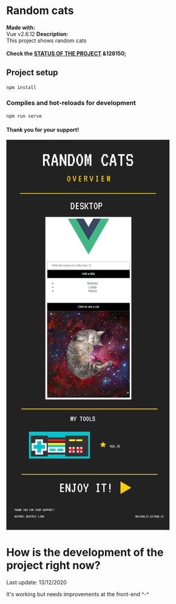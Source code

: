 # Random cats
<b>Made with:</b><br/>
Vue v2.6.12
<b>Description:</b><br/>
This project shows random cats
<br/><br/>
<b>Check the [STATUS OF THE PROJECT](#How-is-the-development-of-the-project-right-now) &128150;</b>

## Project setup
```
npm install
```

### Compiles and hot-reloads for development
```
npm run serve
```

#### Thank you for your support!

<img src="src/assets/overview.png" />


# How is the development of the project right now?
Last update: 13/12/2020

It's working but needs improvements at the front-end ^-^